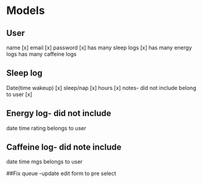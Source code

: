 # Models
## User
  name [x]
  email [x]
  password [x]
  has many sleep logs [x]
  has many energy logs
  has many caffeine logs
## Sleep log
  Date(time wakeup) [x]
  sleep/nap [x]
  hours [x]
  notes- did not include
  belong to user [x]
## Energy log- did not include
  date time
  rating
  belongs to user
## Caffeine log- did note include
  date time
  mgs
  belongs to user

##Fix queue
-update edit form to pre select
